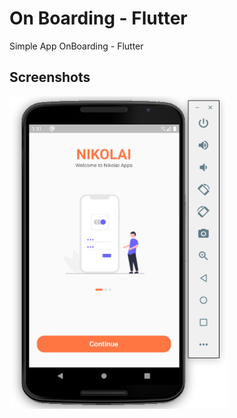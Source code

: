 # On Boarding - Flutter

Simple App OnBoarding - Flutter

## Screenshots

<img src="https://github.com/fionicholas/OnBoarding-Flutter/blob/master/screenshot/ssandroid_onboarding.png" alt="ss-onboarding-flutter" width="350" height="500" />
